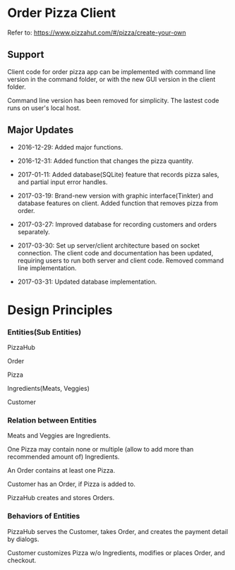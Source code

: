 
# Order Pizza Client

Refer to: https://www.pizzahut.com/#/pizza/create-your-own 


## Support

Client code for order pizza app can be implemented with command line version in the command folder, or with the new GUI version in the client folder.

Command line version has been removed for simplicity. The lastest code runs on user's local host.


## Major Updates

* 2016-12-29: Added major functions.

* 2016-12-31: Added function that changes the pizza quantity. 

* 2017-01-11: Added database(SQLite) feature that records pizza sales, and partial input error handles.

* 2017-03-19: Brand-new version with graphic interface(Tinkter) and database features on client. Added function that removes pizza from order.

* 2017-03-27: Improved database for recording customers and orders separately. 

* 2017-03-30: Set up server/client architecture based on socket connection. The client code and documentation has been updated, requiring users to run both server and client code. Removed command line implementation.

* 2017-03-31: Updated database implementation.

# Design Principles

### Entities(Sub Entities)

PizzaHub

Order

Pizza

Ingredients(Meats, Veggies)

Customer

### Relation between Entities

Meats and Veggies are Ingredients.

One Pizza may contain none or multiple (allow to add more than recommended amount of) Ingredients.

An Order contains at least one Pizza.

Customer has an Order, if Pizza is added to.

PizzaHub creates and stores Orders.

### Behaviors of Entities

PizzaHub serves the Customer, takes Order, and creates the payment detail by dialogs.

Customer customizes Pizza w/o Ingredients, modifies or places Order, and checkout.



